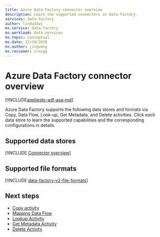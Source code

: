 ```yaml
---
title: Azure Data Factory connector overview 
description: Learn the supported connectors in Data Factory.
services: data-factory
author: linda33wj
ms.service: data-factory
ms.workload: data-services
ms.topic: conceptual
ms.date: 12/10/2019
ms.author: jingwang
ms.reviewer: craigg
---
```


# Azure Data Factory connector overview

[!INCLUDE[appliesto-adf-asa-md](includes/appliesto-adf-asa-md.md)]

Azure Data Factory supports the following data stores and formats via Copy, Data Flow, Look-up, Get Metadata, and Delete activities. Click each data store to learn the supported capabilities and the corresponding configurations in details.

## Supported data stores

[!INCLUDE [Connector overview](../../includes/data-factory-v2-connector-overview.md)]

## Supported file formats

[!INCLUDE [data-factory-v2-file-formats](../../includes/data-factory-v2-file-formats.md)]

## Next steps

- [Copy activity](copy-activity-overview.md)
- [Mapping Data Flow](concepts-data-flow-overview.md)
- [Lookup Activity](control-flow-lookup-activity.md)
- [Get Metadata Activity](control-flow-get-metadata-activity.md)
- [Delete Activity](delete-activity.md)
